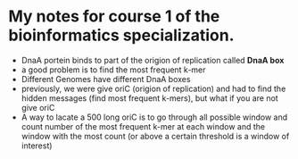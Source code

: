 # My notes for course 1 of the bioinformatics specialization.

- DnaA portein binds to part of the origion of replication called **DnaA box**
- a good problem is to find the most frequent k-mer
- Different Genomes have different DnaA boxes
- previously, we were give oriC (origion of replication) and had to find the hidden messages (find most frequent k-mers), but what if you are not give oriC
- A way to lacate a 500 long oriC is to go through all possible window and count number of the most frequent k-mer at each window and the window with the most count (or above a certain threshold is a window of interest)
